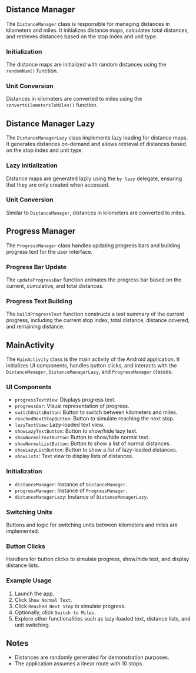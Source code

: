 ## Distance Manager

The `DistanceManager` class is responsible for managing distances in kilometers and miles. It initializes distance maps, calculates total distances, and retrieves distances based on the stop index and unit type.

### Initialization

The distance maps are initialized with random distances using the `randomNum()` function.

### Unit Conversion

Distances in kilometers are converted to miles using the `convertKilometersToMiles()` function.

## Distance Manager Lazy

The `DistanceManagerLazy` class implements lazy loading for distance maps. It generates distances on-demand and allows retrieval of distances based on the stop index and unit type.

### Lazy Initialization

Distance maps are generated lazily using the `by lazy` delegate, ensuring that they are only created when accessed.

### Unit Conversion

Similar to `DistanceManager`, distances in kilometers are converted to miles.

## Progress Manager

The `ProgressManager` class handles updating progress bars and building progress text for the user interface.

### Progress Bar Update

The `updateProgressBar` function animates the progress bar based on the current, cumulative, and total distances.

### Progress Text Building

The `buildProgressText` function constructs a text summary of the current progress, including the current stop index, total distance, distance covered, and remaining distance.

## MainActivity

The `MainActivity` class is the main activity of the Android application. It initializes UI components, handles button clicks, and interacts with the `DistanceManager`, `DistanceManagerLazy`, and `ProgressManager` classes.

### UI Components

- `progressTextView`: Displays progress text.
- `progressBar`: Visual representation of progress.
- `switchUnitsButton`: Button to switch between kilometers and miles.
- `reachedNextStopButton`: Button to simulate reaching the next stop.
- `lazyTextView`: Lazy-loaded text view.
- `showLazyTextButton`: Button to show/hide lazy text.
- `showNormalTextButton`: Button to show/hide normal text.
- `showNormalListButton`: Button to show a list of normal distances.
- `showLazyListButton`: Button to show a list of lazy-loaded distances.
- `showLists`: Text view to display lists of distances.

### Initialization

- `distanceManager`: Instance of `DistanceManager`.
- `progressManager`: Instance of `ProgressManager`.
- `distanceManagerLazy`: Instance of `DistanceManagerLazy`.

### Switching Units

Buttons and logic for switching units between kilometers and miles are implemented.

### Button Clicks

Handlers for button clicks to simulate progress, show/hide text, and display distance lists.

### Example Usage

1. Launch the app.
2. Click `Show Normal Text`.
3. Click `Reached Next Stop` to simulate progress.
4. Optionally, click `Switch to Miles`.
5. Explore other functionalities such as lazy-loaded text, distance lists, and unit switching.

## Notes

- Distances are randomly generated for demonstration purposes.
- The application assumes a linear route with 10 stops.
